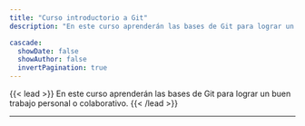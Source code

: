 ```yaml
---
title: "Curso introductorio a Git"
description: "En este curso aprenderán las bases de Git para lograr un buen trabajo personal o colaborativo."

cascade:
  showDate: false
  showAuthor: false
  invertPagination: true
---
```


{{< lead >}}
En este curso aprenderán las bases de Git para lograr un buen trabajo personal o colaborativo.
{{< /lead >}}


---
